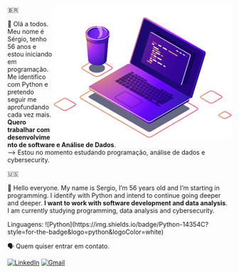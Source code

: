 
<img src="https://github.com/sergiolpta/sergiolpta/blob/main/computer-illustration.png" alt="ilustração de um computador" min-width="400px" max-width="400px" width="400px" align="right">
🇧🇷
<p align="left"> 

👋 Olá a todos. Meu nome é Sérgio, tenho 56 anos e estou iniciando  em programação. Me identifico com Python e pretendo seguir me aprofundando cada vez mais. <strong>Quero trabalhar com desenvolvimento de software e Análise de Dados</strong>.<br> -->
  Estou no momento estudando programação, análise de dados e cybersecurity.

🇺🇸

👋 Hello everyone. My name is Sergio, I’m 56 years old and I’m starting in programming. I identify with Python and intend to continue going deeper and deeper. <Strong>I want to work with software development and data analysis</Strong>. <br>
  I am currently studying programming, data analysis and cybersecurity.


<p align="left">
   Linguagens:
  ![Python](https://img.shields.io/badge/Python-14354C?style=for-the-badge&logo=python&logoColor=white)
</p>

<p align="left">
🗣  Quem quiser entrar em contato.

  [![LinkedIn](https://img.shields.io/badge/LinkedIn-0077B5?style=for-the-badge&logo=linkedin&logoColor=white)](https://www.linkedin.com/in/sergio-guedes-ferreira-braz-95051b21/)
  [![Gmail](https://img.shields.io/badge/Gmail-333333?style=for-the-badge&logo=gmail&logoColor=red)](mailto:sergiolpta)
</p>

